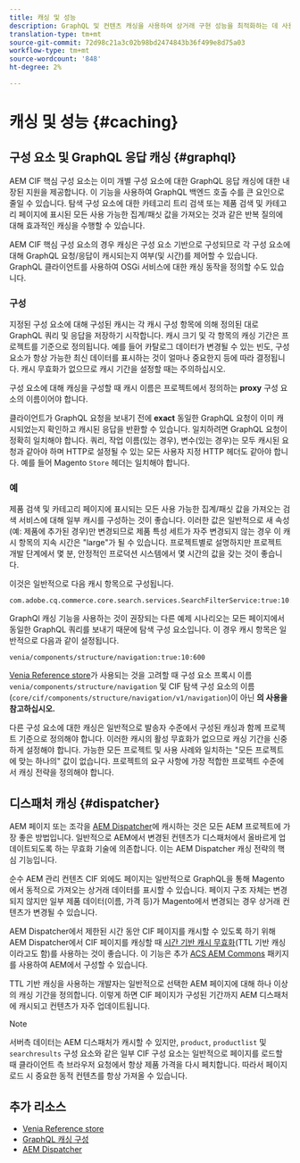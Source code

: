 ```yaml
---
title: 캐싱 및 성능
description: GraphQL 및 컨텐츠 캐싱을 사용하여 상거래 구현 성능을 최적화하는 데 사용할 수 있는 다양한 구성에 대해 알아봅니다.
translation-type: tm+mt
source-git-commit: 72d98c21a3c02b98bd2474843b36f499e8d75a03
workflow-type: tm+mt
source-wordcount: '848'
ht-degree: 2%

---
```



# 캐싱 및 성능 {#caching}

## 구성 요소 및 GraphQL 응답 캐싱 {#graphql}

AEM CIF 핵심 구성 요소는 이미 개별 구성 요소에 대한 GraphQL 응답 캐싱에 대한 내장된 지원을 제공합니다. 이 기능을 사용하여 GraphQL 백엔드 호출 수를 큰 요인으로 줄일 수 있습니다. 탐색 구성 요소에 대한 카테고리 트리 검색 또는 제품 검색 및 카테고리 페이지에 표시된 모든 사용 가능한 집계/패싯 값을 가져오는 것과 같은 반복 질의에 대해 효과적인 캐싱을 수행할 수 있습니다.

AEM CIF 핵심 구성 요소의 경우 캐싱은 구성 요소 기반으로 구성되므로 각 구성 요소에 대해 GraphQL 요청/응답이 캐시되는지 여부(및 시간)를 제어할 수 있습니다. GraphQL 클라이언트를 사용하여 OSGi 서비스에 대한 캐싱 동작을 정의할 수도 있습니다.

### 구성

지정된 구성 요소에 대해 구성된 캐시는 각 캐시 구성 항목에 의해 정의된 대로 GraphQL 쿼리 및 응답을 저장하기 시작합니다. 캐시 크기 및 각 항목의 캐싱 기간은 프로젝트를 기준으로 정의됩니다. 예를 들어 카탈로그 데이터가 변경될 수 있는 빈도, 구성 요소가 항상 가능한 최신 데이터를 표시하는 것이 얼마나 중요한지 등에 따라 결정됩니다. 캐시 무효화가 없으므로 캐시 기간을 설정할 때는 주의하십시오.

구성 요소에 대해 캐싱을 구성할 때 캐시 이름은 프로젝트에서 정의하는 **proxy** 구성 요소의 이름이어야 합니다.

클라이언트가 GraphQL 요청을 보내기 전에 **exact** 동일한 GraphQL 요청이 이미 캐시되었는지 확인하고 캐시된 응답을 반환할 수 있습니다. 일치하려면 GraphQL 요청이 정확히 일치해야 합니다. 쿼리, 작업 이름(있는 경우), 변수(있는 경우)는 모두 캐시된 요청과 같아야 하며 HTTP로 설정될 수 있는 모든 사용자 지정 HTTP 헤더도 같아야 합니다. 예를 들어 Magento `Store` 헤더는 일치해야 합니다.

### 예

제품 검색 및 카테고리 페이지에 표시되는 모든 사용 가능한 집계/패싯 값을 가져오는 검색 서비스에 대해 일부 캐시를 구성하는 것이 좋습니다. 이러한 값은 일반적으로 새 속성(예: 제품에 추가된 경우)만 변경되므로 제품 특성 세트가 자주 변경되지 않는 경우 이 캐시 항목의 지속 시간은 &quot;large&quot;가 될 수 있습니다. 프로젝트별로 설명하지만 프로젝트 개발 단계에서 몇 분, 안정적인 프로덕션 시스템에서 몇 시간의 값을 갖는 것이 좋습니다.

이것은 일반적으로 다음 캐시 항목으로 구성됩니다.

```
com.adobe.cq.commerce.core.search.services.SearchFilterService:true:10:3600
```

GraphQl 캐싱 기능을 사용하는 것이 권장되는 다른 예제 시나리오는 모든 페이지에서 동일한 GraphQL 쿼리를 보내기 때문에 탐색 구성 요소입니다. 이 경우 캐시 항목은 일반적으로 다음과 같이 설정됩니다.

```
venia/components/structure/navigation:true:10:600
```

[Venia Reference store](https://github.com/adobe/aem-cif-guides-venia)가 사용되는 것을 고려할 때 구성 요소 프록시 이름 `venia/components/structure/navigation` 및 CIF 탐색 구성 요소의 이름(`core/cif/components/structure/navigation/v1/navigation`)이 아닌 **의 사용을 참고하십시오.**

다른 구성 요소에 대한 캐싱은 일반적으로 발송자 수준에서 구성된 캐싱과 함께 프로젝트 기준으로 정의해야 합니다. 이러한 캐시의 활성 무효화가 없으므로 캐싱 기간을 신중하게 설정해야 합니다. 가능한 모든 프로젝트 및 사용 사례와 일치하는 &quot;모든 프로젝트에 맞는 하나의&quot; 값이 없습니다. 프로젝트의 요구 사항에 가장 적합한 프로젝트 수준에서 캐싱 전략을 정의해야 합니다.

## 디스패처 캐싱 {#dispatcher}

AEM 페이지 또는 조각을 [AEM Dispatcher](https://docs.adobe.com/content/help/ko-KR/experience-manager-dispatcher/using/dispatcher.html)에 캐시하는 것은 모든 AEM 프로젝트에 가장 좋은 방법입니다. 일반적으로 AEM에서 변경된 컨텐츠가 디스패처에서 올바르게 업데이트되도록 하는 무효화 기술에 의존합니다. 이는 AEM Dispatcher 캐싱 전략의 핵심 기능입니다.

순수 AEM 관리 컨텐츠 CIF 외에도 페이지는 일반적으로 GraphQL을 통해 Magento에서 동적으로 가져오는 상거래 데이터를 표시할 수 있습니다. 페이지 구조 자체는 변경되지 않지만 일부 제품 데이터(이름, 가격 등)가 Magento에서 변경되는 경우 상거래 컨텐츠가 변경될 수 있습니다.

AEM Dispatcher에서 제한된 시간 동안 CIF 페이지를 캐시할 수 있도록 하기 위해 AEM Dispatcher에서 CIF 페이지를 캐싱할 때 [시간 기반 캐시 무효화](https://docs.adobe.com/content/help/en/experience-manager-dispatcher/using/configuring/dispatcher-configuration.html#configuring-time-based-cache-invalidation-enablettl)(TTL 기반 캐싱이라고도 함)를 사용하는 것이 좋습니다. 이 기능은 추가 [ACS AEM Commons](https://adobe-consulting-services.github.io/acs-aem-commons/) 패키지를 사용하여 AEM에서 구성할 수 있습니다.

TTL 기반 캐싱을 사용하는 개발자는 일반적으로 선택한 AEM 페이지에 대해 하나 이상의 캐싱 기간을 정의합니다. 이렇게 하면 CIF 페이지가 구성된 기간까지 AEM 디스패처에 캐시되고 컨텐츠가 자주 업데이트됩니다.

>[!NOTE]
>
>서버측 데이터는 AEM 디스패처가 캐시할 수 있지만, `product`, `productlist` 및 `searchresults` 구성 요소와 같은 일부 CIF 구성 요소는 일반적으로 페이지를 로드할 때 클라이언트 측 브라우저 요청에서 항상 제품 가격을 다시 페치합니다. 따라서 페이지 로드 시 중요한 동적 컨텐츠를 항상 가져올 수 있습니다.

## 추가 리소스

- [Venia Reference store](https://github.com/adobe/aem-cif-guides-venia)
- [GraphQL 캐싱 구성](https://github.com/adobe/commerce-cif-graphql-client#caching)
- [AEM Dispatcher](https://docs.adobe.com/content/help/en/experience-manager-dispatcher/using/dispatcher.html)